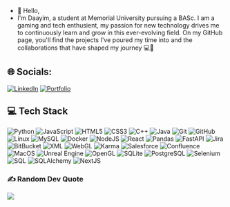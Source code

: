 - 👋 Hello, 
- I'm Daayim, a student at Memorial University pursuing a BASc. I am a gaming and tech enthusient, my passion for new technology drives me to continuously learn and grow in this ever-evolving field. On my GitHub page, you'll find the projects I've poured my time into and the collaborations that have shaped my journey 💻🤝
<!---
Daayim/Daayim is a ✨ special ✨ repository because its `README.md` (this file) appears on your GitHub profile.
You can click the Preview link to take a look at your changes.
--->
## 🌐 Socials:
[![LinkedIn](https://img.shields.io/badge/LinkedIn-%230077B5.svg?logo=linkedin&logoColor=white)](https://www.linkedin.com/in/daayim-asim-4646a41a0/) 
[![Portfolio](https://img.shields.io/badge/portfolio-000?style=for-the-badge&logo=ko-fi&logoColor=white)](http://localhost:5500)

## 💻 Tech Stack

![Python](https://img.shields.io/badge/python-3670A0?style=for-the-badge&logo=python&logoColor=ffdd54)
![JavaScript](https://img.shields.io/badge/javascript-%23323330.svg?style=for-the-badge&logo=javascript&logoColor=%23F7DF1E)
![HTML5](https://img.shields.io/badge/html5-%23E34F26.svg?style=for-the-badge&logo=html5&logoColor=white)
![CSS3](https://img.shields.io/badge/css3-%231572B6.svg?style=for-the-badge&logo=css3&logoColor=white)
![C++](https://img.shields.io/badge/c++-%2300599C.svg?style=for-the-badge&logo=c%2B%2B&logoColor=white)
![Java](https://img.shields.io/badge/java-%23ED8B00.svg?style=for-the-badge&logo=java&logoColor=white)
![Git](https://img.shields.io/badge/git-%23F05033.svg?style=for-the-badge&logo=git&logoColor=white)
![GitHub](https://img.shields.io/badge/github-%23121011.svg?style=for-the-badge&logo=github&logoColor=white)
![Linux](https://img.shields.io/badge/Linux-FCC624?style=for-the-badge&logo=linux&logoColor=black)
![MySQL](https://img.shields.io/badge/mysql-%2300f.svg?style=for-the-badge&logo=mysql&logoColor=white)
![Docker](https://img.shields.io/badge/docker-%230db7ed.svg?style=for-the-badge&logo=docker&logoColor=white)
![NodeJS](https://img.shields.io/badge/node.js-6DA55F?style=for-the-badge&logo=node.js&logoColor=white)
![React](https://img.shields.io/badge/react-%2320232a.svg?style=for-the-badge&logo=react&logoColor=%2361DAFB)
![Pandas](https://img.shields.io/badge/pandas-%23150458.svg?style=for-the-badge&logo=pandas&logoColor=white)
![FastAPI](https://img.shields.io/badge/fastapi-109989?style=for-the-badge&logo=FASTAPI&logoColor=white)
![Jira](https://img.shields.io/badge/jira-%230A0FFF.svg?style=for-the-badge&logo=jira&logoColor=white)
![BitBucket](https://img.shields.io/badge/bitbucket-%230047B3.svg?style=for-the-badge&logo=bitbucket&logoColor=white)
![XML](https://img.shields.io/badge/xml-%23e34c26.svg?style=for-the-badge&logo=xml&logoColor=white)
![WebGL](https://img.shields.io/badge/WebGL-990000?logo=WebGL&logoColor=white&style=for-the-badge)
![Karma](https://img.shields.io/badge/Karma-430098?logo=Karma&logoColor=white&style=for-the-badge)
![Salesforce](https://img.shields.io/badge/Salesforce-00A1E0?logo=Salesforce&logoColor=white&style=for-the-badge) 
![Confluence](https://img.shields.io/badge/Confluence-172B4D?logo=Confluence&logoColor=white&style=for-the-badge)
![MacOS](https://img.shields.io/badge/mac%20os-000000?style=for-the-badge&logo=macos&logoColor=F0F0F0)
![Unreal Engine](https://img.shields.io/badge/Unreal%20Engine-313131?logo=Unreal-Engine&logoColor=white&style=for-the-badge)
![OpenGL](https://img.shields.io/badge/OpenGL-5586A4?logo=OpenGL&logoColor=white&style=for-the-badge)
![SQLite](https://img.shields.io/badge/SQLite-07405E?logo=SQLite&logoColor=white&style=for-the-badge)
![PostgreSQL](https://img.shields.io/badge/PostgreSQL-4169E1?logo=PostgreSQL&logoColor=white&style=for-the-badge)
![Selenium](https://img.shields.io/badge/Selenium-43B02A?logo=Selenium&logoColor=white&style=for-the-badge)
![SQL](https://img.shields.io/badge/SQL-CC2927?logo=Microsoft-SQL-Server&logoColor=white&style=for-the-badge)
![SQLAlchemy](https://img.shields.io/badge/SQLAlchemy-d01f00?logo=SQLAlchemy&logoColor=white&style=for-the-badge)
![NextJS](https://img.shields.io/badge/Next-000000?logo=Next.js&logoColor=white&style=for-the-badge)

### ✍️ Random Dev Quote
![](https://quotes-github-readme.vercel.app/api?type=horizontal&theme=dark)


